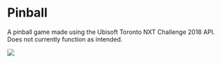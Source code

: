 # Pinball

A pinball game made using the Ubisoft Toronto NXT Challenge 2018 API. Does not currently function as intended.

![](inball_Img.JPG)
